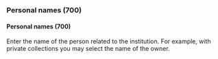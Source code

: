 ### Personal names (700)

#### Personal names (700)
Enter the name of the person related to the institution. For example, with private collections you may select the name
of the owner.
